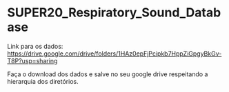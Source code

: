 # SUPER20_Respiratory_Sound_Database

Link para os dados: https://drive.google.com/drive/folders/1HAz0epFjPcipkb7HppZiGpgyBkGv-T8P?usp=sharing 

Faça o download dos dados e salve no seu google drive respeitando a hierarquia dos diretórios.
